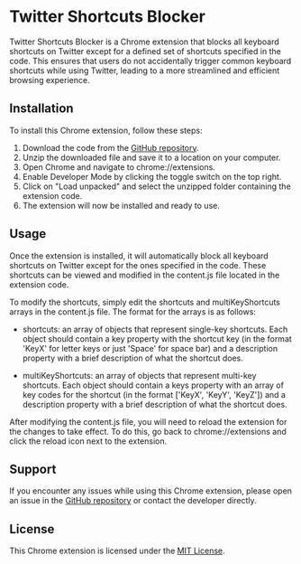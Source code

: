 # Twitter Shortcuts Blocker

Twitter Shortcuts Blocker is a Chrome extension that blocks all keyboard shortcuts on Twitter except for a defined set of shortcuts specified in the code. This ensures that users do not accidentally trigger common keyboard shortcuts while using Twitter, leading to a more streamlined and efficient browsing experience.

## Installation

To install this Chrome extension, follow these steps:

1. Download the code from the [GitHub repository](https://github.com/username/repo).
2. Unzip the downloaded file and save it to a location on your computer.
3. Open Chrome and navigate to chrome://extensions.
4. Enable Developer Mode by clicking the toggle switch on the top right.
5. Click on "Load unpacked" and select the unzipped folder containing the extension code.
6. The extension will now be installed and ready to use.

## Usage

Once the extension is installed, it will automatically block all keyboard shortcuts on Twitter except for the ones specified in the code. These shortcuts can be viewed and modified in the content.js file located in the extension code.

To modify the shortcuts, simply edit the shortcuts and multiKeyShortcuts arrays in the content.js file. The format for the arrays is as follows:

- shortcuts: an array of objects that represent single-key shortcuts. Each object should contain a key property with the shortcut key (in the format 'KeyX' for letter keys or just 'Space' for space bar) and a description property with a brief description of what the shortcut does.

- multiKeyShortcuts: an array of objects that represent multi-key shortcuts. Each object should contain a keys property with an array of key codes for the shortcut (in the format ['KeyX', 'KeyY', 'KeyZ']) and a description property with a brief description of what the shortcut does.

After modifying the content.js file, you will need to reload the extension for the changes to take effect. To do this, go back to chrome://extensions and click the reload icon next to the extension.

## Support

If you encounter any issues while using this Chrome extension, please open an issue in the [GitHub repository](https://github.com/0xAnonDeveloper/twitter-shortcuts-blocker) or contact the developer directly.

## License

This Chrome extension is licensed under the [MIT License](https://opensource.org/licenses/MIT).
